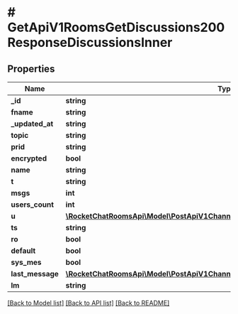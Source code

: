 # # GetApiV1RoomsGetDiscussions200ResponseDiscussionsInner

## Properties

Name | Type | Description | Notes
------------ | ------------- | ------------- | -------------
**_id** | **string** |  | [optional]
**fname** | **string** |  | [optional]
**_updated_at** | **string** |  | [optional]
**topic** | **string** |  | [optional]
**prid** | **string** |  | [optional]
**encrypted** | **bool** |  | [optional]
**name** | **string** |  | [optional]
**t** | **string** |  | [optional]
**msgs** | **int** |  | [optional]
**users_count** | **int** |  | [optional]
**u** | [**\RocketChatRoomsApi\Model\PostApiV1ChannelsCreate200ResponseChannelU**](PostApiV1ChannelsCreate200ResponseChannelU.md) |  | [optional]
**ts** | **string** |  | [optional]
**ro** | **bool** |  | [optional]
**default** | **bool** |  | [optional]
**sys_mes** | **bool** |  | [optional]
**last_message** | [**\RocketChatRoomsApi\Model\PostApiV1ChannelsAddAll200ResponseChannelLastMessage**](PostApiV1ChannelsAddAll200ResponseChannelLastMessage.md) |  | [optional]
**lm** | **string** |  | [optional]

[[Back to Model list]](../../README.md#models) [[Back to API list]](../../README.md#endpoints) [[Back to README]](../../README.md)
